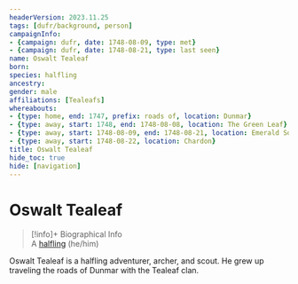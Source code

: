 ```yaml
---
headerVersion: 2023.11.25
tags: [dufr/background, person]
campaignInfo:
- {campaign: dufr, date: 1748-08-09, type: met}
- {campaign: dufr, date: 1748-08-21, type: last seen}
name: Oswalt Tealeaf
born:
species: halfling
ancestry:
gender: male
affiliations: [Tealeafs]
whereabouts:
- {type: home, end: 1747, prefix: roads of, location: Dunmar}
- {type: away, start: 1748, end: 1748-08-08, location: The Green Leaf}
- {type: away, start: 1748-08-09, end: 1748-08-21, location: Emerald Song}
- {type: away, start: 1748-08-22, location: Chardon}
title: Oswalt Tealeaf
hide_toc: true
hide: [navigation]
---
```

# Oswalt Tealeaf
>[!info]+ Biographical Info  
> A [halfling](<../../species/children-of-the-embodied-gods/halflings/halflings.md>) (he/him)  
>   
>>   
>>   
>> 

Oswalt Tealeaf is a halfling adventurer, archer, and scout. He grew up traveling the roads of Dunmar with the Tealeaf clan. 



